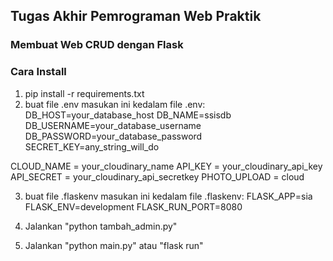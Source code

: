 ## Tugas Akhir Pemrograman Web Praktik 
### Membuat Web CRUD dengan Flask
### Cara Install
1. pip install -r requirements.txt
2. buat file .env
masukan ini kedalam file .env:
DB_HOST=your_database_host
DB_NAME=ssisdb
DB_USERNAME=your_database_username
DB_PASSWORD=your_database_password
SECRET_KEY=any_string_will_do

CLOUD_NAME = your_cloudinary_name
API_KEY = your_cloudinary_api_key
API_SECRET = your_cloudinary_api_secretkey
PHOTO_UPLOAD = cloud

3. buat file .flaskenv
masukan ini kedalam file .flaskenv:
FLASK_APP=sia
FLASK_ENV=development
FLASK_RUN_PORT=8080

4. Jalankan "python tambah_admin.py"
5. Jalankan "python main.py" atau "flask run"

